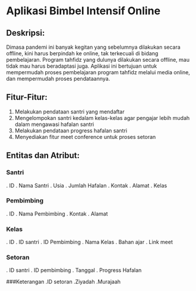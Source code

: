 # Aplikasi Bimbel Intensif Online

## Deskripsi:
Dimasa pandemi ini banyak kegitan yang sebelumnya dilakukan secara offline, kini harus berpindah ke online, tak terkecuali di bidang pembelajaran.
Program tahfidz yang dulunya dilakukan secara offline, mau tidak mau harus beradaptasi juga.
Aplikasi ini bertujuan untuk mempermudah proses pembelajaran program tahfidz melalui media online, dan mempermudah proses pendataannya.

## Fitur-Fitur:
1. Melakukan pendataan santri yang mendaftar
2. Mengelompokan santri kedalam kelas-kelas agar pengajar lebih mudah dalam mengawasi hafalan santri
3. Melakukan pendataan progress hafalan santri
4. Menyediakan fitur meet conference untuk proses setoran

## Entitas dan Atribut:
### Santri
. ID
. Nama Santri
. Usia
. Jumlah Hafalan
. Kontak
. Alamat
. Kelas

### Pembimbing
. ID
. Nama Pembimbing
. Kontak
. Alamat

### Kelas
. ID
. ID santri
. ID Pembimbing
. Nama Kelas
. Bahan ajar
. Link meet

### Setoran
. ID santri
. ID pembimbing
. Tanggal
. Progress Hafalan

###Keterangan
.ID setoran
.Ziyadah
.Murajaah
